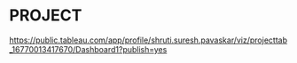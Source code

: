 # PROJECT
https://public.tableau.com/app/profile/shruti.suresh.pavaskar/viz/projecttab_16770013417670/Dashboard1?publish=yes
